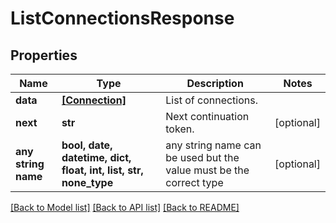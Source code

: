 # ListConnectionsResponse


## Properties
Name | Type | Description | Notes
------------ | ------------- | ------------- | -------------
**data** | [**[Connection]**](Connection.md) | List of connections. | 
**next** | **str** | Next continuation token. | [optional] 
**any string name** | **bool, date, datetime, dict, float, int, list, str, none_type** | any string name can be used but the value must be the correct type | [optional]

[[Back to Model list]](../README.md#documentation-for-models) [[Back to API list]](../README.md#documentation-for-api-endpoints) [[Back to README]](../README.md)



